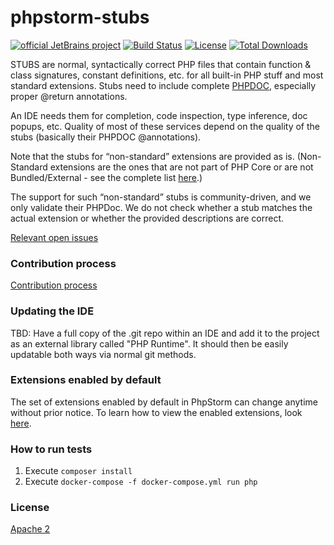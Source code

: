 # phpstorm-stubs 

[![official JetBrains project](http://jb.gg/badges/official.svg)](https://confluence.jetbrains.com/display/ALL/JetBrains+on+GitHub) 
[![Build Status](https://travis-ci.org/JetBrains/phpstorm-stubs.svg?branch=master)](https://travis-ci.org/JetBrains/phpstorm-stubs)
[![License](https://img.shields.io/badge/License-Apache%202.0-blue.svg)](https://www.apache.org/licenses/LICENSE-2.0.html)
[![Total Downloads](https://poser.pugx.org/jetbrains/phpstorm-stubs/downloads)](https://packagist.org/packages/jetbrains/phpstorm-stubs)

STUBS are normal, syntactically correct PHP files that contain function & class signatures, constant definitions, etc. for all built-in PHP stuff and most standard extensions. Stubs need to include complete [PHPDOC], especially proper @return annotations.

An IDE needs them for completion, code inspection, type inference, doc popups, etc. Quality of most of these services depend on the quality of the stubs (basically their PHPDOC @annotations).

Note that the stubs for “non-standard” extensions are provided as is. (Non-Standard extensions are the ones that are not part of PHP Core or are not Bundled/External - see the complete list [here](http://php.net/manual/en/extensions.membership.php).)

The support for such “non-standard” stubs is community-driven, and we only validate their PHPDoc. We do not check whether a stub matches the actual extension or whether the provided descriptions are correct.

[Relevant open issues]

### Contribution process
[Contribution process](CONTRIBUTING.md)

### Updating the IDE
TBD: Have a full copy of the .git repo within an IDE and add it to the project as an external library called "PHP Runtime". It should then be easily updatable both ways via normal git methods.

### Extensions enabled by default
The set of extensions enabled by default in PhpStorm can change anytime without prior notice. To learn how to view the enabled extensions, look [here](https://blog.jetbrains.com/phpstorm/2017/03/per-project-php-extension-settings-in-phpstorm-2017-1/).

### How to run tests
1. Execute `composer install`
2. Execute `docker-compose -f docker-compose.yml run php`

### License
[Apache 2]

[PHPDOC]:https://github.com/phpDocumentor/fig-standards/blob/master/proposed/phpdoc.md
[Apache 2]:https://www.apache.org/licenses/LICENSE-2.0
[Relevant open issues]:https://youtrack.jetbrains.com/issues/WI?q=%23Unresolved+Subsystem%3A+%7BPHP+lib+stubs%7D+order+by%3A+votes+
